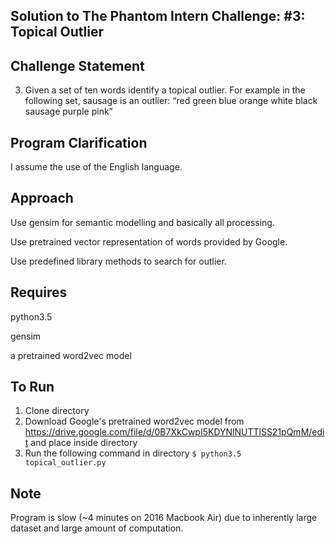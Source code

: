 ## Solution to The Phantom Intern Challenge: #3: Topical Outlier

## Challenge Statement
3. Given a set of ten words identify a topical outlier. For example in the following set, sausage is an outlier: “red green blue orange white black sausage purple pink”

## Program Clarification
I assume the use of the English language.

## Approach
Use gensim for semantic modelling and basically all processing. 

Use pretrained vector representation of words provided by Google.

Use predefined library methods to search for outlier.

## Requires

python3.5 

gensim

a pretrained word2vec model

## To Run
1. Clone directory
2. Download Google's pretrained word2vec model from https://drive.google.com/file/d/0B7XkCwpI5KDYNlNUTTlSS21pQmM/edit and place inside directory
3. Run the following command in directory
```$ python3.5 topical_outlier.py```

## Note
Program is slow (~4 minutes on 2016 Macbook Air) due to inherently large dataset and large amount of computation.
